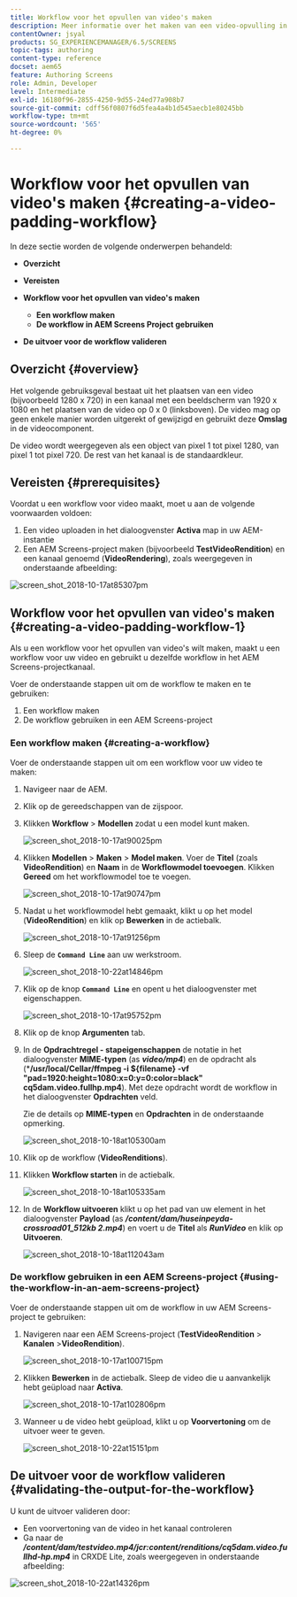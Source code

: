 ```yaml
---
title: Workflow voor het opvullen van video's maken
description: Meer informatie over het maken van een video-opvulling in de workflow voor uw elementen.
contentOwner: jsyal
products: SG_EXPERIENCEMANAGER/6.5/SCREENS
topic-tags: authoring
content-type: reference
docset: aem65
feature: Authoring Screens
role: Admin, Developer
level: Intermediate
exl-id: 16180f96-2855-4250-9d55-24ed77a908b7
source-git-commit: cdff56f0807f6d5fea4a4b1d545aecb1e80245bb
workflow-type: tm+mt
source-wordcount: '565'
ht-degree: 0%

---
```


# Workflow voor het opvullen van video&#39;s maken {#creating-a-video-padding-workflow}

In deze sectie worden de volgende onderwerpen behandeld:

* **Overzicht**
* **Vereisten**
* **Workflow voor het opvullen van video&#39;s maken**
   * **Een workflow maken**
   * **De workflow in AEM Screens Project gebruiken**

* **De uitvoer voor de workflow valideren**

## Overzicht {#overview}

Het volgende gebruiksgeval bestaat uit het plaatsen van een video (bijvoorbeeld 1280 x 720) in een kanaal met een beeldscherm van 1920 x 1080 en het plaatsen van de video op 0 x 0 (linksboven). De video mag op geen enkele manier worden uitgerekt of gewijzigd en gebruikt deze **Omslag** in de videocomponent.

De video wordt weergegeven als een object van pixel 1 tot pixel 1280, van pixel 1 tot pixel 720. De rest van het kanaal is de standaardkleur.

## Vereisten {#prerequisites}

Voordat u een workflow voor video maakt, moet u aan de volgende voorwaarden voldoen:

1. Een video uploaden in het dialoogvenster **Activa** map in uw AEM-instantie
1. Een AEM Screens-project maken (bijvoorbeeld **TestVideoRendition**) en een kanaal genoemd (**VideoRendering**), zoals weergegeven in onderstaande afbeelding:

![screen_shot_2018-10-17at85307pm](assets/screen_shot_2018-10-17at85307pm.png)

## Workflow voor het opvullen van video&#39;s maken {#creating-a-video-padding-workflow-1}

Als u een workflow voor het opvullen van video&#39;s wilt maken, maakt u een workflow voor uw video en gebruikt u dezelfde workflow in het AEM Screens-projectkanaal.

Voer de onderstaande stappen uit om de workflow te maken en te gebruiken:

1. Een workflow maken
1. De workflow gebruiken in een AEM Screens-project

### Een workflow maken {#creating-a-workflow}

Voer de onderstaande stappen uit om een workflow voor uw video te maken:

1. Navigeer naar de AEM.
1. Klik op de gereedschappen van de zijspoor.
1. Klikken **Workflow** > **Modellen** zodat u een model kunt maken.

   ![screen_shot_2018-10-17at90025pm](assets/screen_shot_2018-10-17at90025pm.png)

1. Klikken **Modellen** > **Maken** > **Model maken**. Voer de **Titel** (zoals **VideoRendition**) en **Naam** in de **Workflowmodel toevoegen**. Klikken **Gereed** om het workflowmodel toe te voegen.

   ![screen_shot_2018-10-17at90747pm](assets/screen_shot_2018-10-17at90747pm.png)

1. Nadat u het workflowmodel hebt gemaakt, klikt u op het model (**VideoRendition**) en klik op **Bewerken** in de actiebalk.

   ![screen_shot_2018-10-17at91256pm](assets/screen_shot_2018-10-17at91256pm.png)

1. Sleep de **`Command Line`** aan uw werkstroom.

   ![screen_shot_2018-10-22at14846pm](assets/screen_shot_2018-10-22at14846pm.png)

1. Klik op de knop **`Command Line`** en opent u het dialoogvenster met eigenschappen.

   ![screen_shot_2018-10-17at95752pm](assets/screen_shot_2018-10-17at95752pm.png)

1. Klik op de knop **Argumenten** tab.
1. In de **Opdrachtregel - stapeigenschappen** de notatie in het dialoogvenster **MIME-typen** (as ***video/mp4***) en de opdracht als (***/usr/local/Cellar/ffmpeg -i ${filename} -vf &quot;pad=1920:height=1080:x=0:y=0:color=black&quot; cq5dam.video.fullhp.mp4**). Met deze opdracht wordt de workflow in het dialoogvenster **Opdrachten** veld.

   Zie de details op **MIME-typen** en **Opdrachten** in de onderstaande opmerking.

   ![screen_shot_2018-10-18at105300am](assets/screen_shot_2018-10-18at105300am.png)

1. Klik op de workflow (**VideoRenditions**).
1. Klikken **Workflow starten** in de actiebalk.

   ![screen_shot_2018-10-18at105335am](assets/screen_shot_2018-10-18at105335am.png)

1. In de **Workflow uitvoeren** klikt u op het pad van uw element in het dialoogvenster **Payload** (as ***/content/dam/huseinpeyda-crossroad01_512kb 2.mp4***) en voert u de **Titel** als ***RunVideo*** en klik op **Uitvoeren**.

   ![screen_shot_2018-10-18at112043am](assets/screen_shot_2018-10-18at112043am.png)

### De workflow gebruiken in een AEM Screens-project {#using-the-workflow-in-an-aem-screens-project}

Voer de onderstaande stappen uit om de workflow in uw AEM Screens-project te gebruiken:

1. Navigeren naar een AEM Screens-project (**TestVideoRendition** > **Kanalen** >**VideoRendition**).

   ![screen_shot_2018-10-17at100715pm](assets/screen_shot_2018-10-17at100715pm.png)

1. Klikken **Bewerken** in de actiebalk. Sleep de video die u aanvankelijk hebt geüpload naar **Activa**.

   ![screen_shot_2018-10-17at102806pm](assets/screen_shot_2018-10-17at102806pm.png)

1. Wanneer u de video hebt geüpload, klikt u op **Voorvertoning** om de uitvoer weer te geven.

   ![screen_shot_2018-10-22at15151pm](assets/screen_shot_2018-10-22at15151pm.png)

## De uitvoer voor de workflow valideren {#validating-the-output-for-the-workflow}

U kunt de uitvoer valideren door:

* Een voorvertoning van de video in het kanaal controleren
* Ga naar de ***/content/dam/testvideo.mp4/jcr:content/renditions/cq5dam.video.fullhd-hp.mp4*** in CRXDE Lite, zoals weergegeven in onderstaande afbeelding:

![screen_shot_2018-10-22at14326pm](assets/screen_shot_2018-10-22at14326pm.png)
